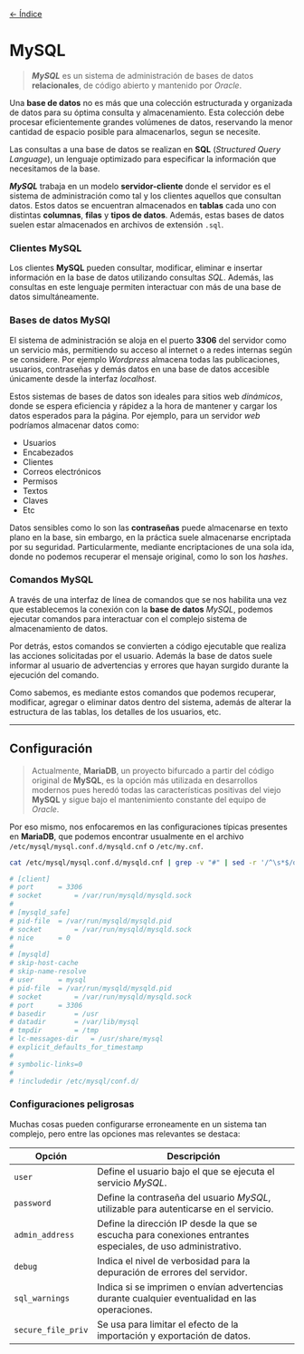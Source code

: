 [<- Índice](../../../Pentesting.md)
# MySQL

> ***MySQL*** es un sistema de administración de bases de datos **relacionales**, de código abierto y mantenido por *Oracle*.

Una **base de datos** no es más que una colección estructurada y organizada de datos para su óptima consulta y almacenamiento.
Esta colección debe procesar eficientemente grandes volúmenes de datos, reservando la menor cantidad de espacio posible para almacenarlos, segun se necesite.

Las consultas a una base de datos se realizan en **SQL** (*Structured Query Language*), un lenguaje optimizado para especificar la información que necesitamos de la base.

***MySQL*** trabaja en un modelo **servidor-cliente** donde el servidor es el sistema de administración como tal y los clientes aquellos que consultan datos.
Estos datos se encuentran almacenados en **tablas** cada uno con distintas **columnas**, **filas** y **tipos de datos**.
Además, estas bases de datos suelen estar almacenados en archivos de extensión `.sql`.

### Clientes MySQL

Los clientes **MySQL** pueden consultar, modificar, eliminar e insertar información en la base de datos utilizando consultas *SQL*.
Además, las consultas en este lenguaje permiten interactuar con más de una base de datos simultáneamente.

### Bases de datos MySQl

El sistema de administración se aloja en el puerto **3306** del servidor como un servicio más, permitiendo su acceso al internet o a redes internas según se considere.
Por ejemplo *Wordpress* almacena todas las publicaciones, usuarios, contraseñas y demás datos en una base de datos accesible únicamente desde la interfaz *localhost*.

Estos sistemas de bases de datos son ideales para sitios web *dinámicos*, donde se espera eficiencia y rápidez a la hora de mantener y cargar los datos esperados para la página.
Por ejemplo, para un servidor *web* podríamos almacenar datos como:

- Usuarios
- Encabezados
- Clientes
- Correos electrónicos
- Permisos
- Textos
- Claves
- Etc

Datos sensibles como lo son las **contraseñas** puede almacenarse en texto plano en la base, sin embargo, en la práctica suele almacenarse encriptada por su seguridad.
Particularmente, mediante encriptaciones de una sola ida, donde no podemos recuperar el mensaje original, como lo son los *hashes*.

### Comandos MySQL

A través de una interfaz de línea de comandos que se nos habilita una vez que establecemos la conexión con la **base de datos** *MySQL*, podemos ejecutar comandos para interactuar con el complejo sistema de almacenamiento de datos.

Por detrás, estos comandos se convierten a código ejecutable que realiza las acciones solicitadas por el usuario.
Además la base de datos suele informar al usuario de advertencias y errores que hayan surgido durante la ejecución del comando.

Como sabemos, es mediante estos comandos que podemos recuperar, modificar, agregar o eliminar datos dentro del sistema, además de alterar la estructura de las tablas, los detalles de los usuarios, etc.

---

## Configuración

> Actualmente, **MariaDB**, un proyecto bifurcado a partir del código original de **MySQL**, es la opción más utilizada en desarrollos modernos pues heredó todas las características positivas del viejo **MySQL** y sigue bajo el mantenimiento constante del equipo de *Oracle*.

Por eso mismo, nos enfocaremos en las configuraciones típicas presentes en **MariaDB**, que podemos encontrar usualmente en el archivo `/etc/mysql/mysql.conf.d/mysqld.cnf` o `/etc/my.cnf`.

```bash
cat /etc/mysql/mysql.conf.d/mysqld.cnf | grep -v "#" | sed -r '/^\s*$/d'

# [client]
# port		= 3306
# socket		= /var/run/mysqld/mysqld.sock
# 
# [mysqld_safe]
# pid-file	= /var/run/mysqld/mysqld.pid
# socket		= /var/run/mysqld/mysqld.sock
# nice		= 0
# 
# [mysqld]
# skip-host-cache
# skip-name-resolve
# user		= mysql
# pid-file	= /var/run/mysqld/mysqld.pid
# socket		= /var/run/mysqld/mysqld.sock
# port		= 3306
# basedir		= /usr
# datadir		= /var/lib/mysql
# tmpdir		= /tmp
# lc-messages-dir	= /usr/share/mysql
# explicit_defaults_for_timestamp
# 
# symbolic-links=0
# 
# !includedir /etc/mysql/conf.d/
```

### Configuraciones peligrosas

Muchas cosas pueden configurarse erroneamente en un sistema tan complejo, pero entre las opciones mas relevantes se destaca:

| Opción             | Descripción                                                                                                 |
| ------------------ | ----------------------------------------------------------------------------------------------------------- |
| `user`             | Define el usuario bajo el que se ejecuta el servicio *MySQL*.                                               |
| `password`         | Define la contraseña del usuario *MySQL*, utilizable para autenticarse en el servicio.                      |
| `admin_address`    | Define la dirección IP desde la que se escucha para conexiones entrantes especiales, de uso administrativo. |
| `debug`            | Indica el nivel de verbosidad para la depuración de errores del servidor.                                   |
| `sql_warnings`     | Indica si se imprimen o envían advertencias durante cualquier eventualidad en las operaciones.              |
| `secure_file_priv` | Se usa para limitar el efecto de la importación y exportación de datos.                                     |